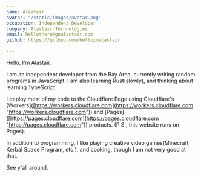 ```yaml
---
name: Alastair
avatar: "/static/images/avatar.png"
occupation: Independent Developer
company: Alastair Technologies
email: hellothere@goalastair.com
github: https://github.com/helloimalastair

---
```

Hello, I'm Alastair.

I am an independent developer from the Bay Area, currently writing random programs in JavaScript. I am also learning Rust(slowly), and thinking about learning TypeScript.

I deploy most of my code to the Cloudflare Edge using Cloudflare's \[Workers\]([https://workers.cloudflare.com](https://workers.cloudflare.com "https://workers.cloudflare.com")) and \[Pages\]([https://pages.cloudflare.com](https://pages.cloudflare.com "https://pages.cloudflare.com")) products. (P.S., this website runs on Pages).

In addition to programming, I like playing creative video games(Minecraft, Kerbal Space Program, etc.), and cooking, though I am not very good at that.

See y'all around.